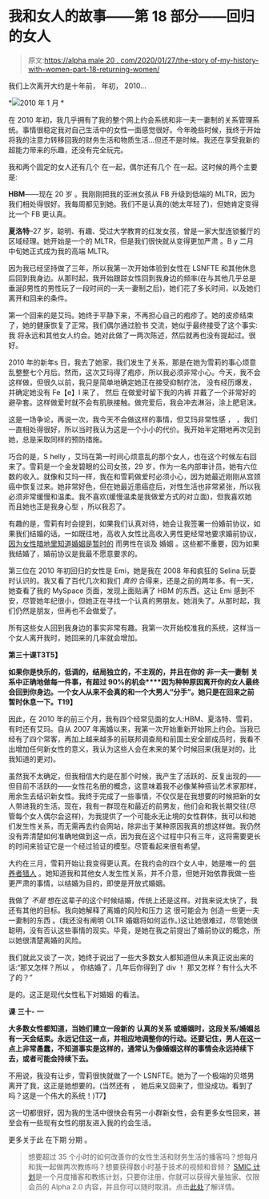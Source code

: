 # 我和女人的故事——第 18 部分——回归的女人

> 原文:[https://alpha male 20 . com/2020/01/27/the-story of-my-history-with-women-part-18-returning-women/](https://alphamale20.com/2020/01/27/the-story-of-my-history-with-women-part-18-returning-women/)

我们上次离开大约是十年前， 年初， 2010…

*![](../Images/a7e49f4246748d10d23b9f8829a0320a.png)2010 年 1 月 * 

在 2010 年初，我几乎拥有了我的整个网上约会系统和非一夫一妻制的关系管理系统。事情很稳定我对自己生活中的女性一面感觉很好。今年晚些时候，我终于开始将我的注意力转移回我的财务生活和物质生活…但还不是时候。我还在享受我新的超能力带来的乐趣，还没有完全玩完。

我和两个固定的女人还有几个 在一起，偶尔还有几个 在一起。这时候的两个主要是:

**HBM**——现在 20 岁 。我刚刚把我的亚洲女孩从 FB 升级到低端的 MLTR，因为我们相处得很好。我每周都见到她。我们不是认真的(她太年轻了)，但她肯定变得比一个 FB 更认真。

**夏洛特**–27 岁，聪明、有趣、受过大学教育的红发女孩，曾是一家大型连锁餐厅的区域经理。她开始是一个的 MLTR，但是我们很快就从变得更加严肃 。B y 二月中旬她正式成为我的高端 MLTR。

因为我已经坚持做了三年，所以我第一次开始体验到女性在 LSNFTE 和其他休息后回到我身边。从那时起，我开始跟踪女性回到我身边的频率(在与其他几乎总是垂涎β男性的男性玩了一段时间的一夫一妻制之后)，她们花了多长时间，以及她们离开和回来的条件。

第一个回来的是艾玛。她终于平静下来，不再担心自己的疱疹了。她的皮疹结束了，她的健康恢复了正常。我们偶尔通过脸书 交流，她似乎最终接受了这个事实:我 将永远和其他女人约会。她对此做了一两次陈述，然后就再也没有提起过。很好。

2010 年的新年s 日，我去了她家，我们发生了关系，那是在她为雪莉的事心烦意乱整整七个月后。然而，这次艾玛得了疱疹，所以我必须非常小心。今天，我不会这样做，但很久以前，我只是简单地确定她正在接受抑制疗法， 没有经历爆发，并确定她没有 Fe【e】l 来了， 然后 在做爱时留下我的内裤 并戴了一个非常好的避孕套。这样做爱时就不会有肌肤接触。做完爱后，我会冲去淋浴，涂上肥皂沫。

这是一场争论，再说一次，我今天不会做这样的事情，但艾玛非常性感 ， ，我们一直相处得很好，所以当时我认为这是一个小小的代价。我开始半定期地再次见到她，总是采取同样的预防措施。

巧合的是，S helly ，艾玛在第一时间心烦意乱的那个女人，也在这个时候左右回来了。雪莉是一个金发碧眼的公司女孩，29 岁，作为一名内部审计员，她有六位数的收入。就像和艾玛一样，我在和雪莉做爱时必须小心，因为她最近刚刚从宫颈癌中恢复过来。她非常好色，但在她最近患癌症后，对性生活也非常紧张，所以我必须非常缓慢和温柔。我不喜欢(缓慢温柔是我做爱方式的对立面)，但我喜欢她 而且她也正是我身心型 ，所以我忍了。

有趣的是，雪莉有时会提到，如果我们认真对待，她会让我签署一份婚前协议，如果我们结婚的话。一如既往地，高收入女性比高收入男性更经常地要求婚前协议， [因为女性暗地里知道婚姻是暂时的](https://blackdragonblog.com/2013/03/21/weddings-mean-nothing-heres-how-to-prove-it/) 而男性在谈及 婚姻 。这些都不重要，因为如果我结婚了，婚前协议是我最不愿意要求的。

第三位在 2010 年初回归的女性是 Emi，她是我在 2008 年和疯狂的 Selina 玩耍时认识的。我又看了百代几次和我们 *真的* 合得来，还是之前的两年多。有一天，她查看了我的 MySpace 页面，发现上面贴满了 HBM 的东西。这让 Emi 感到不安，尽管她年纪很小，但她正在寻找一个认真的男朋友。她消失了。从那时起，我们仍然是朋友，但再也不会做爱了。

所有这些女人回到我身边的事实非常有趣。我第一次开始校准我的系统，这样当一个女人离开我时，她回来的几率就会增加。

**第三十课T3T5】**

**如果你是快乐的，低调的，结局独立的，不主观的，并且在你的** **非一夫一妻制** **关系中正确地做每一件事，有超过 90%的机会****因为种种原因离开你的女人最终会回到你身边。一个女人从来不会真的和一个大男人“分手”。她只是在回来之前暂时休息一下。T19】**

因此，在 2010 年的前三个月，我有四个经常见面的女人:HBM、夏洛特、雪莉，有时还有艾玛。自从 2007 年离婚以来，我第一次开始重新开始网上约会。当我已经有了四个常客，再加上越来越多的前联邦调查局和前国土安全部成员时，我看不出增加任何新女性的意义，我认为这些人会在未来的某个时候回来(我是对的，比我知道的更对)。

虽然我不太确定，但我相信大约是在那个时候，我产生了活跃的、反复出现的——但目前不活跃的——女性花名册的概念，这意味着我不必像某种搭讪艺术家那样，用余生去结识新女性。我终于完成了一些事情，不仅仅是在我想要的时候把新的女人带进我的生活。现在，我有一群现在和最近的前男友，他们会和我长期交往(尽管每个女人偶尔会这样)，为我提供了一个可能永无止境的女性群体，我可以和她们发生性关系，而无需再去约会网站，除非出于某种原因我真的想这样做。我仍然没有弄清楚如何准确地做到这一点，因为我在这个过程中只有三年，这将需要更长的时间来验证它是一个经过验证的模型。尽管看起来很有希望。

大约在三月，雪莉开始让我变得更认真。在我约会的四个女人中，她是唯一的 [供养者猎人](https://blackdragonblog.com/2013/11/17/provider-hunters/) 。她知道我和其他女人发生性关系，并不介意，但她开始依靠我做一些更严肃的事情，以结婚为目的，即使是开放式婚姻。

我做了 *不是* 想在这辈子的这个时候结婚，传统上还是这样。对我来说太快了，我还有其他的目标。我向她解释了离婚的风险和压力 这 很可能会为 创造一些更一夫一妻制的东西 。(我还没有阐明 OLTR 婚姻将如何运作。)这让她很难过，尽管她很聪明，没有否认这些事情的现实。毕竟，是她在我之前提出了婚前协议的概念，所以她很清楚离婚的风险。

我们就此又谈了一次，她终于说出了一些大多数女人都知道但从未真正说出来的话:“那又怎样？所以 ， 你结婚了，几年后你得到了 div ！ 那又怎样？有什么大不了的？”

是的。这正是现代女性私下对婚姻 的看法。

**课** **三十-** **一**

**大多数女性都知道，当她们建立一段新的** **认真的关系** **或婚姻时，这段关系/婚姻总有一天会结束。永远记住这一点，并相应地调整你的行动。还要记住，男人在这一点上非常愚蠢，不知道事实是这样的，通常认为像婚姻这样的事情会永远持续下去，或者可能会持续下去。**

不用说，我没有让步，雪莉很快就做了一个 LSNFTE。她为了一个极端的贝塔男离开了我，这正是她想要的。(当然还有 ， 她后来又回来了，但没成功。看到了吗？这是一个伟大的系统！)T7】

这一切都很好，因为我的生活中很快会有另一小群新女性，会有更多女性回来，甚至会有一些现有女性的朋友进入我的约会生活。

更多关于此 在下期 分期 。

> 想要超过 35 个小时的如何改善你的女性生活和财务生活的播客吗？想每月和我一起做两次教练吗？想要获得数小时基于技术的视频和音频？ [SMIC 计划](https://alphamale20.kartra.com/page/vIL17)是一个月度播客和教练计划，只要你注册，你就可以获得大量独家、仅限会员的 Alpha 2.0 内容，并且你可以随时取消。点击[此处](https://alphamale20.kartra.com/page/vIL17)了解详情。